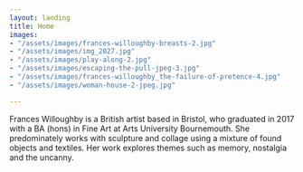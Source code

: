 ```yaml
---
layout: landing
title: Home
images:
- "/assets/images/frances-willoughby-breasts-2.jpg"
- "/assets/images/img_2027.jpg"
- "/assets/images/play-along-2.jpg"
- "/assets/images/escaping-the-pull-jpeg-3.jpg"
- "/assets/images/frances-willoughby_the-failure-of-pretence-4.jpg"
- "/assets/images/woman-house-2-jpeg.jpg"

---
```

Frances Willoughby is a British artist based in Bristol, who graduated in 2017 with a BA (hons) in Fine Art at Arts University Bournemouth. She predominately works with sculpture and collage using a mixture of found objects and textiles. Her work explores themes such as memory, nostalgia and the uncanny.